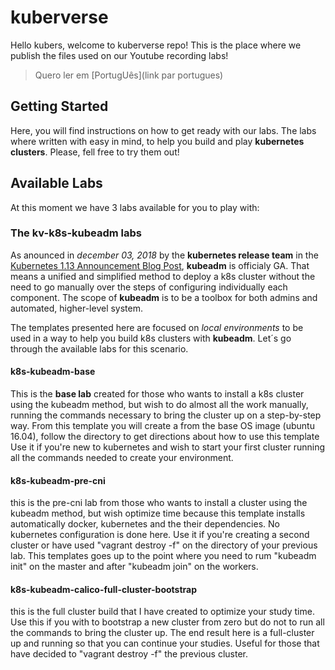 # kuberverse

Hello kubers, welcome to kuberverse repo! This is the place where we publish the files used on our Youtube recording labs!

> Quero ler em [PortugUês](link par portugues)

## Getting Started

Here, you will find instructions on how to get ready with our labs. The labs where written with easy in mind, to help you build and play **kubernetes clusters**. Please, fell free to try them out!

## Available Labs

At this moment we have 3 labs available for you to play with:

### The kv-k8s-kubeadm labs

As anounced in *december 03, 2018* by the **kubernetes release team** in the [Kubernetes 1.13 Announcement Blog Post](https://kubernetes.io/blog/2018/12/03/kubernetes-1-13-release-announcement/), **kubeadm** is officialy GA. That means a unified and simplified method to deploy a k8s cluster without the need to go manually over the steps of configuring individually each component. The scope of **kubeadm** is to be a toolbox for both admins and automated, higher-level system. 

The templates presented here are focused on _local environments_ to be used in a way to help you build k8s clusters with **kubeadm**. Let´s go through the available labs for this scenario.

#### k8s-kubeadm-base

This is the **base lab** created for those who wants to install a k8s cluster using the kubeadm method, but wish to do almost all the work manually, running the commands necessary to bring the cluster up on a step-by-step way. From this template you will create a from the base OS image (ubuntu 16.04), follow the directory to get directions about how to use this template
  Use it if you're new to kubernetes and wish to start your first cluster running all the commands needed to create your environment.

#### k8s-kubeadm-pre-cni
  this is the pre-cni lab from those who wants to install a cluster using the kubeadm method, but wish optimize time because this template 
  installs automatically docker, kubernetes and the their dependencies. No kubernetes configuration is done here.
  Use it if you're creating a second cluster or have used "vagrant destroy -f" on the directory of your previous lab. This templates goes
  up to the point where you need to rum "kubeadm init" on the master and after "kubeadm join" on the workers.

#### k8s-kubeadm-calico-full-cluster-bootstrap
  this is the full cluster build that I have created to optimize your study time. Use this if you with to bootstrap a new cluster from zero
  but do not to run all the commands to bring the cluster up. The end result here is a full-cluster up and running so that you can continue
  your studies. Useful for those that have decided to "vagrant destroy -f" the previous cluster.



